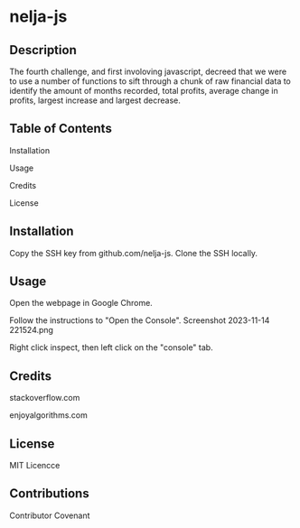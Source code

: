 # nelja-js
## Description
The fourth challenge, and first involoving javascript, decreed that we were to use a number of functions to sift through a chunk of raw financial data to identify the amount of months recorded, total profits, average change in profits, largest increase and largest decrease.

## Table of Contents
Installation

Usage

Credits

License

## Installation
Copy the SSH key from github.com/nelja-js. Clone the SSH locally.

## Usage
Open the webpage in Google Chrome.

Follow the instructions to "Open the Console".
Screenshot 2023-11-14 221524.png

Right click inspect, then left click on the "console" tab.


## Credits
stackoverflow.com

enjoyalgorithms.com

## License
MIT Licencce

## Contributions
Contributor Covenant
